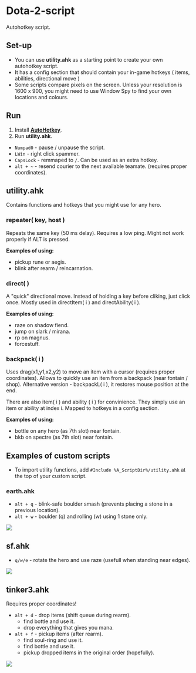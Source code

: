 # Dota-2-script
Autohotkey script.

## Set-up
* You can use **utility.ahk** as a starting point to create your own autohotkey script.
* It has a config section that should contain your in-game hotkeys ( items, abilities, directional move )
* Some scripts compare pixels on the screen. Unless your resolution is 1600 x 900, you might need to use Window Spy to find your own locations and colours.

## Run
1. Install [**AutoHotkey**](https://autohotkey.com/download/).
2. Run **utility.ahk**.

* `Numpad0` - pause / unpause the script.
* `LWin` - right click spammer.
* `CapsLock` - remmaped to `/`. Can be used as an extra hotkey.
* `alt + ~` - resend courier to the next available teamate. (requires proper coordinates). 

## utility.ahk
Contains functions and hotkeys that you might use for any hero.

### repeater( key, host )
Repeats the same key (50 ms delay). Requires a low ping. Might not work properly if ALT is pressed.

**Examples of using:**
* pickup rune or aegis. 
* blink after rearm / reincarnation.

### direct( )
A "quick" directional move. Instead of holding a key before cliking, just click once. Mostly used in directItem( i ) and directAbility( i ).

**Examples of using:**
* raze on shadow fiend. 
* jump on slark / mirana.
* rp on magnus. 
* forcestuff.

### backpack( i ) 
Uses drag(x1,y1,x2,y2) to move an item with a cursor (requires proper coordinates). Allows to quickly use an item from a backpack (near fontain / shop). Alternative version - backpackL( i ), it restores mouse position at the end. 

There are also item( i ) and ability ( i ) for convinience. They simply use an item or ability at index i. Mapped to hotkeys in a config section.

**Examples of using:**
* bottle on any hero (as 7th slot) near fontain.
* bkb on spectre (as 7th slot) near fontain. 

## Examples of custom scripts
* To import utility functions, add `#Include %A_ScriptDir%/utility.ahk` at the top of your custom script.

### earth.ahk 
* `alt + q` - blink-safe boulder smash (prevents placing a stone in a previous location).
* `alt + w` - boulder (q) and rolling (w) using 1 stone only.

<a href='https://photos.google.com/share/AF1QipM8nC1isaOdMMlGHSjo88Px1PB5M1THSoTuINmtbAm3NNHSegNHH_GVnNDj9CCp8A?key=dlFGSDhidFUxUnVsQjRRVFZNQV96ZU1Ka1BLWFJR'/><img src='https://lh3.googleusercontent.com/F8ax7MZDXmUAtYzHfyWWTO7B47j4_yoDumuIlCqyAfF6AQVibhe5z9wd5B4ybFTawIXXsVSBpg3vadq6KnIlhSqODRVoUVX4GfPknTgjfI02C71VXu7CNhaf4r6XHJPJyyCWvrAdYN7YuxqQ3c2GNBYNwtEm4-yeRKoJqIVBKROE-YN2_tYdTsNuiKIF8lYXKehtQ0vyGcUNbgwD0q3n8l1O5eZsD7c5uvnIXRWSeVzYxEJxp3HXQJKrtzWyDssTIIRjXML-1_M5ZQZvidsLlp188Q5OBAZyTVWf-KCCALCGBoxKKCTa7tElGRPyYgirdnxwT1eAQT9PfV4zC7208oLKQcwqxUeyGm4YvpiZ2b_ZImb7_ibMgTzJdo_jZhpI8Mz2Bu73R7bHtVPwi_2WAiemuTQ404Fd_btl8ciaC06TcBDUWPnK08Rd0drAeTzJij3HKzR41U_tKkOs5t2bl3YGV5vgJQuAIswYtTQU96m3i7zY2QeK38IxWK8nHzuAiJ6dWs0uQ10yoq6qlpgZZQcTwMFMq2-lgs_p-XBpULplD9S1xKcYKiT4pq0qdiRxWxEbe0GNVkphXWuac8XCjrV9jHaXTd_8VaNq9QCm0pBUvD0J6St-rB0owzspaPqUrVQl56kkrUa2rRfANT6oVGn4Mg2SWrVe_A=w1364-h767-no' /></a>

## sf.ahk 
* `q/w/e` - rotate the hero and use raze (usefull when standing near edges).

<a href='https://photos.google.com/share/AF1QipOaeWFNBmnsrGPRVVeBfvAHFLoG3BEPnL8deRxEz6tjUJ2gMzO_HlnzdWzvh_5gag?key=Rk4wUEpIcTQ5OFZmSGtXY2xibURGemRnNXhZWmJR'/><img src='https://lh3.googleusercontent.com/D3KiasiCK-EDmF9-cTGhRNxtj-moqzE6sfrHSQAfuFFP4XDNCB1lMLjEI4R-S6usJB_UTceTpaFE9Rc2cF30kd6aXHIrRrFXjlH6ZhPndKKJIOlmH-wtLccBJojQr0fGZQiKKA58Uw6esEMqmiGEV3YRIE91rNJ-59sqLEgbqsWBtB3yJSygAFcxRnfYspVr-K6_bLM-cSeZ6-gORIGJDas_Avgd0ueHz01GmElNP232jmhlNriaC_f7lLcRA9KsRFXnnpMDFLwnTYrh61uT9DDYP3ijXM_betTzZp1A7qWcoE6u_B2lsmeMlxVRGBdzAe6TB8Z85ZjPEwWRyeM1CNqKSEm8fdufOtZNj9Vi2eHYR0lUoq36JJexrZNh5255VUoH14RMbuYowQVPRqK8BuHxVHbEZ3VCgB_vQkW8XMrc-oD-M1rZ4vKghPKD90IKbQ88UvHzPnjSuhTpDKFwrqj0g8hQtMDl-fpLPIQdufybLe2AAKSrhvEXU-smnrVXwBNC3hmFK2BlBnsBD9TNo6xZZn3j6yjghI5m-ZFHqSxURCgS-tOu0ZQ3hRJGNVCkD4BTgF6u60FvRAUE7RKSzjdEk407J1oshlU2qC8z1d3WuzVqzlY_9LQDkiE4N2aEeQ3vN326BiBGk2K48yzuVxYs-050N1_SIw=w1364-h767-no' /></a>


## tinker3.ahk
Requires proper coordinates! 

* `alt + d` - drop items (shift queue during rearm). 
  * find bottle and use it.
  * drop everything that gives you mana.
* `alt + f` - pickup items (after rearm).
  * find soul-ring and use it.
  * find bottle and use it.
  * pickup dropped items in the original order (hopefully).

<a href='https://photos.google.com/share/AF1QipOz5fZZx3X_L-59v4_Ay_XWxmEPgYi7-MnCPKLY7fNUbMAR9wW_6eDvn-84VxhMlw?key=WW1nSUY3RWlQNXY3TmV2WmNuWllRYUdMbnVHTHFn'/><img src='https://lh3.googleusercontent.com/iqu5LAz6E4X0IWqjxu9FCVfXE8rjZbaWmS4EXR5wwUZDGrYwI-nqjti52ZDzXdfgaj4_m1vwwHQ__Oynox346BvIKTM0VIumgdIwyzWu2SWs22oUcoDi__ccIwHwRQ7nYXInhzCppmFOFd0BhxZVeX6o46pupkok55WnZCPE_8L7ZxmEHS9zwJrN0BhueTiRwAxhsG4aZguXf1GriljPEyqOf6AetFAuGSoU7g7NaO2u0IhJddkYPTxlRbPRRP6O-iDXJczkiTBVALqrJJ1LfU0FuskWmbaI6a7vorydNFZaLbulGUkM1e9ZXJ3mtUwYAqOGjhgXhgDLSWSSEZ3wRBSRSEde86SZXwmRh_GcQXJ4yZriUujitWxWfbdVyZm_qnqcQCmQghdlFpFcuVuHzWhkpq63L1gV43oGhNHDzSSnUlIanUPkIq36bD-k8hnf_bwmaj3zytHSOhy1ic5DoS6QMOwmEomk4g9MpybxSu5NQWp-dXnkLre-jJ1qP73Nbfe0nsv8onatgq76aLAegwjV1EgOH8-ygMtd6ukM4W7OX6dAFaEX5k19rQF7uJHHALUqeNOxXVEcpzzw5RZSFgvqAPN8-zLeTcT8SWvV3rG1Is5JgGtcl8-UjHBwNNyQkXRdzbVmywEHRnHcmz3a2C38JezNgMxVCw=w1092-h614-no' /></a>
